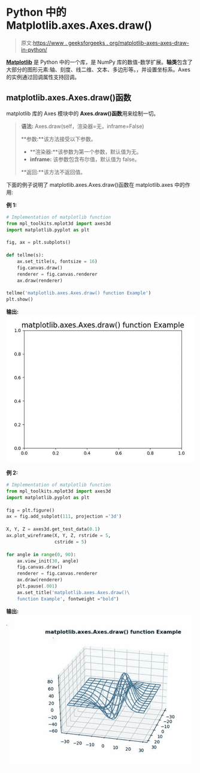 # Python 中的 Matplotlib.axes.Axes.draw()

> 原文:[https://www . geeksforgeeks . org/matplotlib-axes-axes-draw-in-python/](https://www.geeksforgeeks.org/matplotlib-axes-axes-draw-in-python/)

**[Matplotlib](https://www.geeksforgeeks.org/python-introduction-matplotlib/)** 是 Python 中的一个库，是 NumPy 库的数值-数学扩展。**轴类**包含了大部分的图形元素:轴、刻度、线二维、文本、多边形等。，并设置坐标系。Axes 的实例通过回调属性支持回调。

## matplotlib.axes.Axes.draw()函数

matplotlib 库的 Axes 模块中的 **Axes.draw()函数**用来绘制一切。

> **语法:** Axes.draw(self，渲染器=无，inframe=False)
> 
> **参数:**该方法接受以下参数。
> 
> *   **渲染器:**该参数为第一个参数，默认值为无。
> *   **inframe:** 该参数包含布尔值，默认值为 false。
> 
> **返回:**该方法不返回值。

下面的例子说明了 matplotlib.axes.Axes.draw()函数在 matplotlib.axes 中的作用:

**例 1:**

```py
# Implementation of matplotlib function 
from mpl_toolkits.mplot3d import axes3d 
import matplotlib.pyplot as plt 

fig, ax = plt.subplots() 

def tellme(s): 
    ax.set_title(s, fontsize = 16) 
    fig.canvas.draw()
    renderer = fig.canvas.renderer
    ax.draw(renderer)

tellme('matplotlib.axes.Axes.draw() function Example') 
plt.show() 
```

**输出:**
![](img/ca34e4a261540522ba3443dcb48a6afb.png)

**例 2:**

```py
# Implementation of matplotlib function 
from mpl_toolkits.mplot3d import axes3d 
import matplotlib.pyplot as plt 

fig = plt.figure() 
ax = fig.add_subplot(111, projection ='3d') 

X, Y, Z = axes3d.get_test_data(0.1) 
ax.plot_wireframe(X, Y, Z, rstride = 5,  
                  cstride = 5) 

for angle in range(0, 90): 
    ax.view_init(30, angle)
    fig.canvas.draw()
    renderer = fig.canvas.renderer
    ax.draw(renderer) 
    plt.pause(.001) 
    ax.set_title('matplotlib.axes.Axes.draw()\
    function Example', fontweight ="bold") 
```

**输出:**
![](img/e4dbf813405e4e7e0a59d92ee6de114f.png)